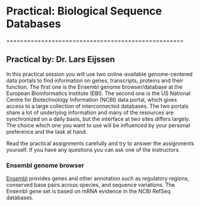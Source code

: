# Practical: Biological Sequence Databases
===================================================
## Practical by: Dr. Lars Eijssen

In this practical session you will use two online-available genome-centered data portals to find information on genes, transcripts, 
proteins and their function.  The first one is the Ensembl genome browser/database at the European Bioinformatics Institute (EBI). The 
second one is the US National Centre for Biotechnology Information (NCBI) data portal, which gives access to a large collection of 
interconnected databases. The two portals share a lot of underlying information and many of the resources are synchronized on a daily 
basis, but the interface at two sites differs largely. The choice which one you want to use will be influenced by your personal preference 
and the task at hand.

Read the practical assignments carefully and try to answer the assignments yourself. If you have any questions you can ask one of the instructors.

### Ensembl genome browser 
[Ensembl](www.ensembl.org) provides genes and other annotation such as regulatory regions, conserved base pairs across species, and sequence variations. 
The Ensembl gene set is based on mRNA evidence in the NCBI RefSeq databases. 


